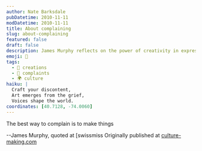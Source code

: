 ```yaml
---
author: Nate Barksdale
pubDatetime: 2010-11-11
modDatetime: 2010-11-11
title: About complaining
slug: about-complaining
featured: false
draft: false
description: James Murphy reflects on the power of creativity in expressing dissatisfaction.
emoji: 🎨
tags:
  - 🎨 creations
  - 📢 complaints
  - 🌍 culture
haiku: |
  Craft your discontent,  
  Art emerges from the grief,  
  Voices shape the world.
coordinates: [40.7128, -74.0060]
---
```


The best way to complain is to make things

--James Murphy, quoted at [swissmiss Originally published at [culture-making.com](http://www.culture-making.com)
